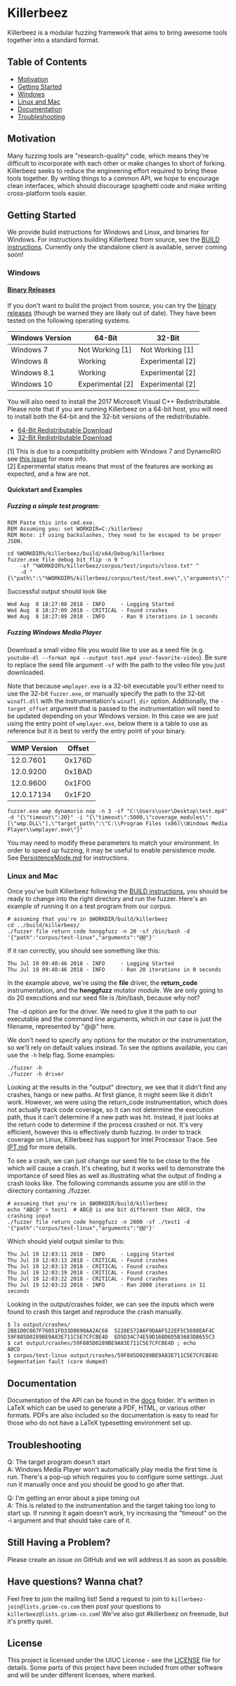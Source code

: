 # Killerbeez

Killerbeez is a modular fuzzing framework that aims to bring awesome tools
together into a standard format. 

## Table of Contents
* [Motivation](#motivation)
* [Getting Started](#getting-started)
 * [Windows](#windows)
 * [Linux and Mac](#linux-and-mac)
* [Documentation](#documentation)
* [Troubleshooting](#troubleshooting)

## Motivation

Many fuzzing tools are "research-quality" code, which means they're difficult to
incorporate with each other or make changes to short of forking.  Killerbeez
seeks to reduce the engineering effort required to bring these tools together.
By writing things to a common API, we hope to encourage clean interfaces, which
should discourage spaghetti code and make writing cross-platform tools easier.

## Getting Started

We provide build instructions for Windows and Linux, and binaries for Windows.
For instructions building Killerbeez from source, see the [BUILD
instructions](docs/BUILD.md). Currently only the standalone client is available,
server coming soon!

### Windows

#### [Binary Releases](https://github.com/grimm-co/killerbeez/releases)
If you don't want to build the project from source, you can try the [binary
releases](https://github.com/grimm-co/killerbeez/releases) (though be
warned they are likely out of date).  They have been tested on the
following operating systems.

| Windows Version|    64-Bit        |    32-Bit        | 
| -------------- | ------------     | ---------------  |
| Windows 7      | Not Working [1]  | Not Working [1]  |
| Windows 8      | Working          | Experimental [2] |
| Windows 8.1    | Working          | Experimental [2] |
| Windows 10     | Experimental [2] | Experimental [2] |

You will also need to install the 2017 Microsoft Visual C++
Redistributable. Please note that if you are running Killerbeez on a 64-bit
host, you will need to install both the 64-bit and the 32-bit versions of
the redistributable.
- [64-Bit Redistributable Download](https://aka.ms/vs/15/release/vc_redist.x64.exe)
- [32-Bit Redistributable Download](https://aka.ms/vs/15/release/vc_redist.x86.exe)

[1] This is due to a compatibility problem with Windows 7 and DynamoRIO see
[this issue](https://github.com/DynamoRIO/dynamorio/issues/2658) for more
info.  
[2] Experimental status means that most of the features are working as
expected, and a few are not. 

#### Quickstart and Examples

##### Fuzzing a simple test program:
```
REM Paste this into cmd.exe.
REM Assuming you: set WORKDIR=C:/killerbeez
REM Note: if using backslashes, they need to be escaped to be proper JSON.

cd %WORKDIR%/killerbeez/build/x64/Debug/killerbeez
fuzzer.exe file debug bit_flip -n 9 ^
	-sf "%WORKDIR%/killerbeez/corpus/test/inputs/close.txt" ^
	-d "{\"path\":\"%WORKDIR%/killerbeez/corpus/test/test.exe\",\"arguments\":\"@@\"}"
```

Successful output should look like
```
Wed Aug  8 18:27:08 2018 - INFO     - Logging Started
Wed Aug  8 18:27:09 2018 - CRITICAL - Found crashes
Wed Aug  8 18:27:09 2018 - INFO     - Ran 9 iterations in 1 seconds
```

##### Fuzzing Windows Media Player
Download a small video file you would like to use as a seed file (e.g.
`youtube-dl --format mp4 --output test.mp4 your-favorite-video`).
Be sure to replace the seed file argument `-sf` with the path to the video file
you just downloaded. 

Note that because `wmplayer.exe` is a 32-bit executable you'll either need
to use the 32-bit `fuzzer.exe`, or manually specify the path to the 32-bit
`winafl.dll` with the instrumentation's `winafl_dir` option. Additionally,
the `-target_offset` argument that is passed to the instrumentation will
need to be updated depending on your Windows version. In this case we are
just using the entry point of `wmplayer.exe`, below there is a table to use
as reference but it is best to verify the entry point of your binary.

|   WMP Version   | Offset |
| --------------- | ------ |
| 12.0.7601       | 0x176D |
| 12.0.9200       | 0x1BAD |
| 12.0.9600       | 0x1F00 |
| 12.0.17134      | 0x1F20 |

```
fuzzer.exe wmp dynamorio nop -n 3 -sf "C:\Users\user\Desktop\test.mp4" -d "{\"timeout\":20}" -i "{\"timeout\":5000,\"coverage_modules\":[\"wmp.DLL\"],\"target_path\":\"C:\\Program Files (x86)\\Windows Media Player\\wmplayer.exe\"}"
```
You may need to modify these parameters to match your environment.  In
order to speed up fuzzing, it may be useful to enable persistence mode.
See [PersistenceMode.md](docs/PersistenceMode.md) for instructions.

### Linux and Mac

Once you've built Killerbeez following the [BUILD
instructions](docs/BUILD.md#linux-and-mac), you should be ready to change
into the right directory and run the fuzzer.  Here's an example of running
it on a test program from our corpus.

```
# assuming that you're in $WORKDIR/build/killerbeez
cd ../build/killerbeez/
./fuzzer file return_code honggfuzz -n 20 -sf /bin/bash -d '{"path":"corpus/test-linux","arguments":"@@"}'
```

If it ran correctly, you should see something like this:
```
Thu Jul 19 09:40:46 2018 - INFO     - Logging Started
Thu Jul 19 09:40:46 2018 - INFO     - Ran 20 iterations in 0 seconds
```

In the example above, we're using the **file** driver, the **return\_code**
instrumentation, and the **honggfuzz** mutator module.  We are only going to do 20
executions and our seed file is /bin/bash, because why not?

The -d option are for the driver.  We need to give it the path to our executable
and the command line arguments, which in our case is just the filename,
represented by "@@" here.

We don't need to specify any options for the mutator or the instrumentation, so
we'll rely on default values instead.  To see the options available, you can use
the `-h` help flag. Some examples:

```
./fuzzer -h
./fuzzer -h driver
```

Looking at the results in the "output" directory, we see that it didn't find
any crashes, hangs or new paths.  At first glance, it might seem like it didn't
work.  However, we were using the return\_code instrumentation, which does not
actually track code coverage, so it can not determine the execution path, thus
it can't determine if a new path was hit.  Instead, it just looks at the return
code to determine if the process crashed or not.  It's very efficient, however
this is effectively dumb fuzzing.  In order to track coverage on Linux,
Killerbeez has support for Intel Processor Trace.  See [IPT.md](docs/IPT.md) for
more details.

To see a crash, we can just change our seed file to be close to the file which
will cause a crash.  It's cheating, but it works well to demonstrate the
importance of seed files as well as illustrating what the output of finding a
crash looks like.  The following commands assume you are still in the directory
containing ./fuzzer.

```
# assuming that you're in $WORKDIR/build/killerbeez
echo "ABC@" > test1  # ABC@ is one bit different than ABCD, the crashing input
./fuzzer file return_code honggfuzz -n 2000 -sf ./test1 -d '{"path":"corpus/test-linux","arguments":"@@"}'
```

Which should yield output similar to this:

```
Thu Jul 19 12:03:11 2018 - INFO     - Logging Started
Thu Jul 19 12:03:13 2018 - CRITICAL - Found crashes
Thu Jul 19 12:03:13 2018 - CRITICAL - Found crashes
Thu Jul 19 12:03:19 2018 - CRITICAL - Found crashes
Thu Jul 19 12:03:22 2018 - CRITICAL - Found crashes
Thu Jul 19 12:03:22 2018 - INFO     - Ran 2000 iterations in 11 seconds
```

Looking in the output/crashes folder, we can see the inputs which were found to
crash this target and reproduce the crash manually.

```
$ ls output/crashes/
2B81D0C867F76051FD33D8690AA2AC68  5220E572A6F9DAAF522EF5C5698EAF4C  59F885D0289BE9A83E711C5E7CFCBE4D  ED5D34C74E59D16BD6D5B3683DB655C3
$ cat output/crashes/59F885D0289BE9A83E711C5E7CFCBE4D ; echo
ABCD
$ corpus/test-linux output/crashes/59F885D0289BE9A83E711C5E7CFCBE4D
Segmentation fault (core dumped)
```

## Documentation
Documentation of the API can be found in the [docs](docs) folder.  It's written in
LaTeX which can be used to generate a PDF, HTML, or various other formats.
PDFs are also included so the documentation is easy to read for those who
do not have a LaTeX typesetting environment set up.

## Troubleshooting
Q: The target program doesn't start   
A: Windows Media Player won't automatically play media the first time is run.
   There's a pop-up which requires you to configure some settings.  Just run it
   manually once and you should be good to go after that.

Q: I'm getting an error about a pipe timing out  
A: This is related to the instrumentation and the target taking too long to
   start up.  If running it again doesn't work, try increasing the "timeout" on
   the -i argument and that should take care of it.

## Still Having a Problem?

Please create an issue on GitHub and we will address it as soon as possible.

## Have questions? Wanna chat?

Feel free to join the mailing list! Send a request to join to
`killerbeez-join@lists.grimm-co.com` then post your questions to
`killerbeez@lists.grimm-co.com`! We've also got #killerbeez on freenode,
but it's pretty quiet.

## License

This project is licensed under the UIUC License - see the
[LICENSE](LICENSE) file for details.  Some parts of this project have been
included from other software and will be under different licenses, where
marked.
